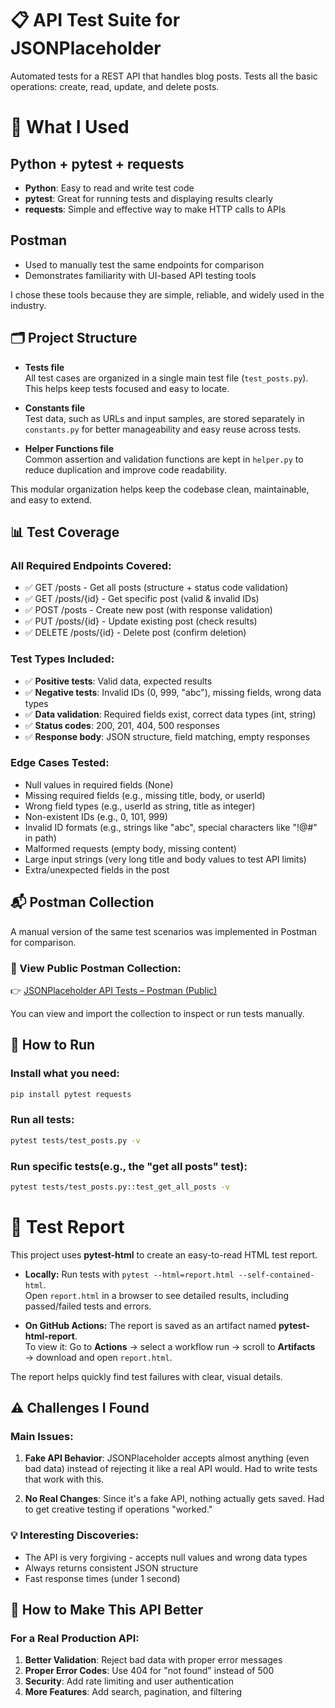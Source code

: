 # 📋 API Test Suite for JSONPlaceholder

Automated tests for a REST API that handles blog posts. Tests all the basic operations: create, read, update, and delete posts.

# 🔧 What I Used

## Python + pytest + requests

- **Python**: Easy to read and write test code  
- **pytest**: Great for running tests and displaying results clearly  
- **requests**: Simple and effective way to make HTTP calls to APIs  

## Postman

- Used to manually test the same endpoints for comparison  
- Demonstrates familiarity with UI-based API testing tools  

I chose these tools because they are simple, reliable, and widely used in the industry.

## 🗂️ Project Structure

- **Tests file**  
  All test cases are organized in a single main test file (`test_posts.py`). This helps keep tests focused and easy to locate.

- **Constants file**  
  Test data, such as URLs and input samples, are stored separately in `constants.py` for better manageability and easy reuse across tests.

- **Helper Functions file**  
  Common assertion and validation functions are kept in `helper.py` to reduce duplication and improve code readability.

This modular organization helps keep the codebase clean, maintainable, and easy to extend.



## 📊 Test Coverage

### All Required Endpoints Covered:

- ✅ GET /posts - Get all posts (structure + status code validation)
- ✅ GET /posts/{id} - Get specific post (valid & invalid IDs)  
- ✅ POST /posts - Create new post (with response validation)
- ✅ PUT /posts/{id} - Update existing post (check results)
- ✅ DELETE /posts/{id} - Delete post (confirm deletion)

### Test Types Included:

- ✅ **Positive tests**: Valid data, expected results
- ✅ **Negative tests**: Invalid IDs (0, 999, "abc"), missing fields, wrong data types
- ✅ **Data validation**: Required fields exist, correct data types (int, string)
- ✅ **Status codes**: 200, 201, 404, 500 responses
- ✅ **Response body**: JSON structure, field matching, empty responses

### Edge Cases Tested:

- Null values in required fields (None)
- Missing required fields (e.g., missing title, body, or userId)
- Wrong field types (e.g., userId as string, title as integer)
- Non-existent IDs (e.g., 0, 101, 999)
- Invalid ID formats (e.g., strings like "abc", special characters like "!@#" in path)
- Malformed requests (empty body, missing content)
- Large input strings (very long title and body values to test API limits)
- Extra/unexpected fields in the post

## 📬 Postman Collection

A manual version of the same test scenarios was implemented in Postman for comparison.

### 🔗 View Public Postman Collection:
👉 [JSONPlaceholder API Tests – Postman (Public)](https://www.postman.com/aviation-astronaut-47417982/jsonplaceholder-api-tests/collection/jx5ns9g/jsonplaceholder-api-tests)

You can view and import the collection to inspect or run tests manually.


## 🚀 How to Run

### Install what you need:

```bash
pip install pytest requests
```

### Run all tests:

```bash
pytest tests/test_posts.py -v
```

### Run specific tests(e.g., the "get all posts" test):

```bash
pytest tests/test_posts.py::test_get_all_posts -v 
```
# 🧪 Test Report

This project uses **pytest-html** to create an easy-to-read HTML test report.

- **Locally:** Run tests with `pytest --html=report.html --self-contained-html`.  
  Open `report.html` in a browser to see detailed results, including passed/failed tests and errors.

- **On GitHub Actions:** The report is saved as an artifact named **pytest-html-report**.  
  To view it: Go to **Actions** → select a workflow run → scroll to **Artifacts** → download and open `report.html`.

The report helps quickly find test failures with clear, visual details.


## ⚠️ Challenges I Found

### Main Issues:

1. **Fake API Behavior**: JSONPlaceholder accepts almost anything (even bad data) instead of rejecting it like a real API would. Had to write tests that work with this.

2. **No Real Changes**: Since it's a fake API, nothing actually gets saved. Had to get creative testing if operations "worked."

### 💡 Interesting Discoveries:

- The API is very forgiving - accepts null values and wrong data types
- Always returns consistent JSON structure
- Fast response times (under 1 second)

## 🔮 How to Make This API Better

### For a Real Production API:

1. **Better Validation**: Reject bad data with proper error messages
2. **Proper Error Codes**: Use 404 for "not found" instead of 500
3. **Security**: Add rate limiting and user authentication
4. **More Features**: Add search, pagination, and filtering